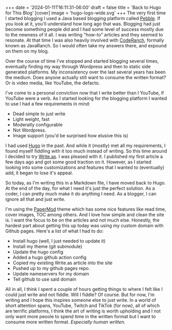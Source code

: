 +++
date = '2024-01-11T16:11:31-06:00'
draft = false
title = 'Back to Hugo for This Blog'
[cover]
    image = 'hugo-logo-wide.svg'
+++
The very first time I started blogging I used a Java based blogging platform called [Pebble](https://pebble.sourceforge.net/). If you look at it, you'll understand how long ago that was. Blogging had just become something people did and I had some level of success mostly due to the newness of it all. I was writing "how-to" articles and they seemed to resonate. At that time I was also heavily involved with [CodeRanch](https://www.coderanch.com), formally known as JavaRanch. So I would often take my answers there, and expound on them on my blog.

Over the course of time I've stopped and started blogging several times, eventually finding my way through Wordpress and then to static side generated platforms. My inconsistency over the last several years has been the medium. Does anyone actually still want to consume the written format? Or is video media, like YouTube, the defacto.

I've come to a personal conviction now that I write better than I YouTube, if YouTube were a verb. As I started looking for the blogging platform I wanted to use I had a few requirements in mind:

- Dead simple to just write
- Light weight, fast
- Moderatly configurable
- Not Wordpress.
- Image support (you'd be surprised how elusive this is)

I had used [Hugo](https://gohugo.io/) in the past. And while it (mostly) met all my requirements, I found myself fiddling with it too much instead of writing. So this time around I decided to try [Write.as](https://write.as/). I was pleased with it. I published my first article a few days ago and got some good traction on it. However, as I started looking into some customizations and features that I wanted to (eventually) add, it began to lose it's appeal.

So today, as I'm writing this in a Markdown file, I have moved back to Hugo. At the end of the day, for what I need it's just the perfect solution. As a coder, I can pretty much make it do anything I need. As a blogger, I can ignore all that and just write.

I'm using the [PaperMod](https://github.com/adityatelange/hugo-PaperMod) theme which has some nice features like read time, cover images, TOC among others. And I love how simple and clean the site is. I want the focus to be on the articles and not much else. Honestly, the hardest part about getting this up today was using my custom domain with Github pages. Here's a list of what I had to do:

- Install hugo (well, I just needed to update it)
- Install my theme (git submodule)
- Update the hugo config
- Added a hugo github action config
- Copied my existing Write.as article into the site
- Pushed up to my github pages repo.
- Update nameservers for my domain
- Tell github to use said domain

All in all, I think I spent a couple of hours getting things to where I felt like I could just write and not fiddle. Will I fiddle? Of course. But for now, I'm writing and I hope this inspires someone else to just write. In a world of short attention spans, YouTube, Twitch and TikTok (for now), all of which are terrific platforms, I think the art of writing is worth upholding and I not only want more peoole to spend time in the written format but I want to consume more written format. *Especially human written.*
